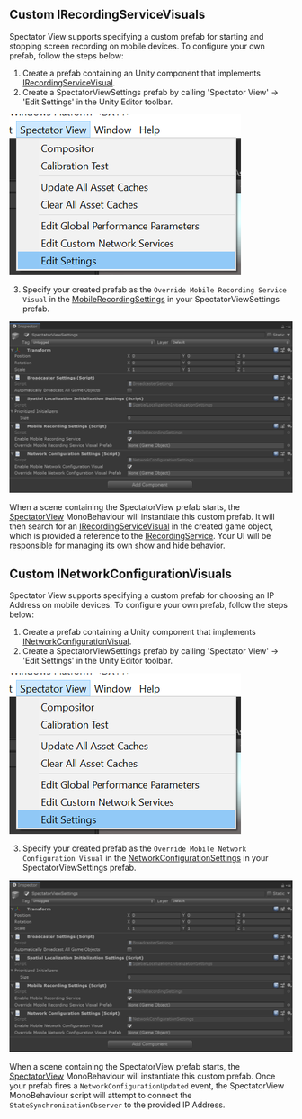 ## Custom IRecordingServiceVisuals

Spectator View supports specifying a custom prefab for starting and stopping screen recording on mobile devices. To configure your own prefab, follow the steps below:

1. Create a prefab containing an Unity component that implements [IRecordingServiceVisual](../ScreenRecording/IRecordingServiceVisual.cs).
2. Create a SpectatorViewSettings prefab by calling 'Spectator View' -> 'Edit Settings' in the Unity Editor toolbar.

![Marker](../../../../../../doc/images/SpectatorViewSettingsMenu.png)

3. Specify your created prefab as the `Override Mobile Recording Service Visual` in the [MobileRecordingSettings](../ScreenRecording/MobileRecordingSettings.cs) in your SpectatorViewSettings prefab.

![Marker](../../../../../../doc/images/SettingsInspector.png)

 When a scene containing the SpectatorView prefab starts, the [SpectatorView](../SpectatorView.cs) MonoBehaviour will instantiate this custom prefab. It will then search for an [IRecordingServiceVisual](../ScreenRecording/IRecordingServiceVisual.cs) in the created game object, which is provided a reference to the [IRecordingService](../ScreenRecording/IRecordingService.cs). Your UI will be responsible for managing its own show and hide behavior. 

## Custom INetworkConfigurationVisuals

Spectator View supports specifying a custom prefab for choosing an IP Address on mobile devices. To configure your own prefab, follow the steps below:

1. Create a prefab containing a Unity component that implements [INetworkConfigurationVisual](INetworkConfigurationVisual.cs).
2. Create a SpectatorViewSettings prefab by calling 'Spectator View' -> 'Edit Settings' in the Unity Editor toolbar.

![Marker](../../../../../../doc/images/SpectatorViewSettingsMenu.png)

3. Specify your created prefab as the `Override Mobile Network Configuration Visual` in the [NetworkConfigurationSettings](NetworkConfigurationSettings.cs) in your SpectatorViewSettings prefab.

![Marker](../../../../../../doc/images/SettingsInspector.png)

When a scene containing the SpectatorView prefab starts, the [SpectatorView](../SpectatorView.cs) MonoBehaviour will instantiate this custom prefab. Once your prefab fires a `NetworkConfigurationUpdated` event, the SpectatorView MonoBehaviour script will attempt to connect the `StateSynchronizationObserver` to the provided IP Address.
